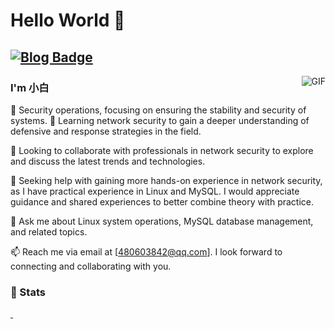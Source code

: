 
# Hello World 👋

[![Blog Badge](https://img.shields.io/badge/blog-25k%20pageview-brightgreen)](https://blog.csdn.net/ydj2200012810)
---
<img align="right" alt="GIF" src="https://raw.githubusercontent.com/haoruilee/haoruilee/master/pic/pusheencode.gif" />

### I'm 小白

🔭 Security operations, focusing on ensuring the stability and security of systems.
🌱 Learning network security to gain a deeper understanding of defensive and 
response strategies in the field.

👯 Looking to collaborate with professionals in network security to explore
and discuss the latest trends and technologies.

🤔 Seeking help with gaining more hands-on experience in network security, as
I have practical experience in Linux and MySQL. I would appreciate guidance and 
shared experiences to better combine theory with practice.


💬 Ask me about Linux system operations, MySQL database management, and related 
topics.

📫 Reach me via email at [480603842@qq.com]. I look forward to connecting and 
collaborating with you.

### 🚦 Stats

<a href="https://github.com/ydj-baitang/emailwebsite">
  <img src="https://github-readme-stats.vercel.app/api?username=ydj-baitang&show_icons=true&hide=commits"  alt=""/>
</a>
<a href="https://github.com/ydj-baitang/emailwebsite">
  <img src="https://github-readme-stats.vercel.app/api/top-langs/?username=ydj-baitang&layout=compact"  alt=""/>
</a>

<p align="center"> 
  <img src="https://profile-counter.glitch.me/ydj-baitang/count.svg"  alt=""/>
</p>
